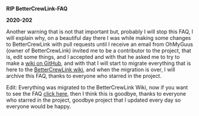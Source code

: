 **RIP BetterCrewLink-FAQ**

**2020-202**

Another warning that is not that important but, probably I will stop this FAQ, I will explain why, on a beautiful day there I was while making some changes to BetterCrewLink with pull requests until I receive an email from OhMyGuus (owner of BetterCrewLink) invited me to be a contributor to the project, that is, edit some things, and I accepted and with that he asked me to try to make a [wiki on GitHub](https://github.com/OhMyGuus/BetterCrewLink/wiki), and with that I will start to migrate everything that is here to the [BetterCrewLink wiki](https://github.com/OhMyGuus/BetterCrewLink/wiki), and when the migration is over, I will archive this FAQ, thanks to everyone who starred in the project.

Edit: Everything was migrated to the BetterCrewLink Wiki, now if you want to see the FAQ [click here](https://github.com/OhMyGuus/BetterCrewLink/wiki), then I think this is goodbye, thanks to everyone who starred in the project, goodbye project that I updated every day so everyone would be happy.

